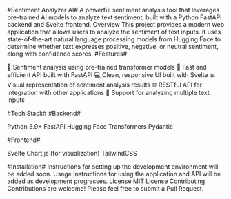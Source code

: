 #Sentiment Analyzer AI#
A powerful sentiment analysis tool that leverages pre-trained AI models to analyze text sentiment, built with a Python FastAPI backend and Svelte frontend.
Overview
This project provides a modern web application that allows users to analyze the sentiment of text inputs. It uses state-of-the-art natural language processing models from Hugging Face to determine whether text expresses positive, negative, or neutral sentiment, along with confidence scores.
#Features#

🧠 Sentiment analysis using pre-trained transformer models
🚀 Fast and efficient API built with FastAPI
💻 Clean, responsive UI built with Svelte
📊 Visual representation of sentiment analysis results
🌐 RESTful API for integration with other applications
📝 Support for analyzing multiple text inputs

#Tech Stack#
#Backend#

Python 3.9+
FastAPI
Hugging Face Transformers
Pydantic

#Frontend#

Svelte
Chart.js (for visualization)
TailwindCSS

#Installation#
Instructions for setting up the development environment will be added soon.
Usage
Instructions for using the application and API will be added as development progresses.
License
MIT License
Contributing
Contributions are welcome! Please feel free to submit a Pull Request.
